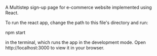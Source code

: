A Multistep sign-up page for e-commerce website implemented using React.


To run the react app, change the path to this file's directory and run:

npm start

in the terminal, which runs the app in the development mode.
Open http://localhost:3000 to view it in your browser.

